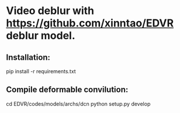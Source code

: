 # Video deblur with https://github.com/xinntao/EDVR deblur model.

## Installation:
pip install -r requirements.txt


## Compile deformable convilution:
cd EDVR/codes/models/archs/dcn
python setup.py develop
